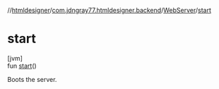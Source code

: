 //[htmldesigner](../../../index.md)/[com.jdngray77.htmldesigner.backend](../index.md)/[WebServer](index.md)/[start](start.md)

# start

[jvm]\
fun [start](start.md)()

Boots the server.
